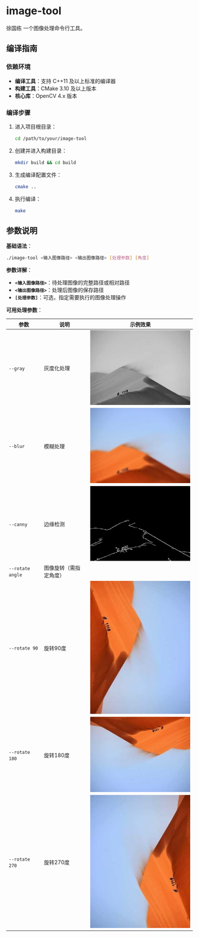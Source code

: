 # image-tool
徐国栋
一个图像处理命令行工具。

## 编译指南

### 依赖环境

- **编译工具**：支持 C++11 及以上标准的编译器
- **构建工具**：CMake 3.10 及以上版本  
- **核心库**：OpenCV 4.x 版本

### 编译步骤
1. 进入项目根目录：
   ```bash
   cd /path/to/your/image-tool
   ```

2. 创建并进入构建目录：
   ```bash
   mkdir build && cd build
   ```

3. 生成编译配置文件：
   ```bash
   cmake ..
   ```

4. 执行编译：
   ```bash
   make
   ```

## 参数说明

**基础语法**：
```bash
./image-tool <输入图像路径> <输出图像路径> [处理参数] [角度]
```

**参数详解**：

- **`<输入图像路径>`**：待处理图像的完整路径或相对路径
- **`<输出图像路径>`**：处理后图像的保存路径
- **`[处理参数]`**：可选，指定需要执行的图像处理操作

**可用处理参数**：

| 参数 | 说明 | 示例效果 |
|------|------|----------|
| `--gray` | 灰度化处理 | ![alt text](example/gray.jpg) |
| `--blur` | 模糊处理 | ![alt text](example/blur.jpg) |
| `--canny` | 边缘检测 | ![alt text](example/canny.jpg) |
| `--rotate angle` | 图像旋转（需指定角度） |  |
| `--rotate 90` | 旋转90度 | ![alt text](example/rotate90.jpg) |
| `--rotate 180` | 旋转180度 | ![alt text](example/rotate180.jpg) |
| `--rotate 270` | 旋转270度 | ![alt text](example/rotate270.jpg) |